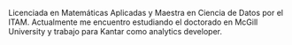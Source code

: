 Licenciada en Matemáticas Aplicadas y Maestra en Ciencia de Datos por el ITAM. Actualmente me encuentro estudiando el doctorado en McGill University y trabajo para Kantar como analytics developer. 
